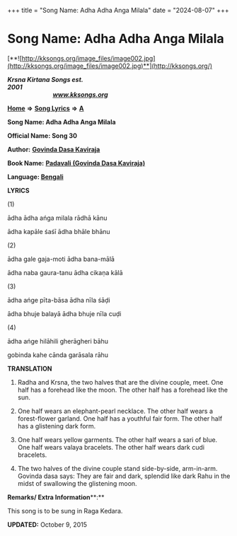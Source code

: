 +++
title = "Song Name: Adha Adha Anga Milala"
date = "2024-08-07"
+++

# Song Name: Adha Adha Anga Milala
[**![http://kksongs.org/image_files/image002.jpg](http://kksongs.org/image_files/image002.jpg)**](http://kksongs.org/)

**_Krsna Kirtana Songs est. 2001_**                                                                                                                                                 **_www.kksongs.org_**

**[Home](http://kksongs.org/)** **⇒** **[Song Lyrics](http://kksongs.org/lyrics.html)** **⇒** **[A](http://kksongs.org/songs/song_a.html)**

**Song Name: Adha Adha Anga Milala**

**Official Name: Song 30**

**Author:** [**Govinda Dasa Kaviraja**](http://kksongs.org/authors/list/govindadasa.html)

**Book Name:** **[Padavali (Govinda Dasa Kaviraja)](http://kksongs.org/authors/literature/padavali.html)**

**Language: [Bengali](http://kksongs.org/language/list/bengali.html)**

**LYRICS**

(1)

ādha ādha ańga milala rādhā kānu

ādha kapāle śaśī ādha bhāle bhānu

(2)

ādha gale gaja-moti ādha bana-mālā

ādha naba gaura-tanu ādha cikaṇa kālā

(3)

ādha ańge pīta-bāsa ādha nīla śāḍi

ādha bhuje balayā ādha bhuje nīla cuḍi

(4)

ādha ańge hilāhili gherāgheri bāhu

gobinda kahe cānda garāsala rāhu

**TRANSLATION**

1) Radha and Krsna, the two halves that are the divine couple, meet. One half has a forehead like the moon. The other half has a forehead like the sun.

2) One half wears an elephant-pearl necklace. The other half wears a forest-flower garland. One half has a youthful fair form. The other half has a glistening dark form.

3) One half wears yellow garments. The other half wears a sari of blue. One half wears valaya bracelets. The other half wears dark cudi bracelets.

4) The two halves of the divine couple stand side-by-side, arm-in-arm. Govinda dasa says: They are fair and dark, splendid like dark Rahu in the midst of swallowing the glistening moon.

**Remarks/ Extra Information****:**

This song is to be sung in Raga Kedara.

**UPDATED:** October 9, 2015